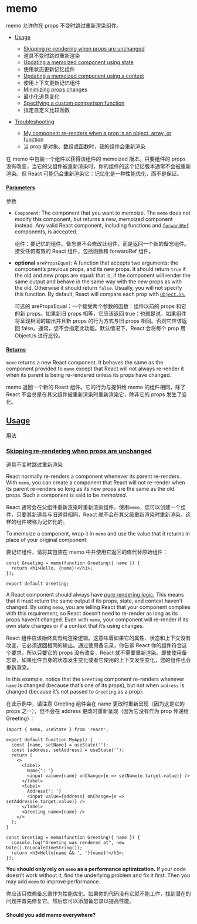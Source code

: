 # memo

memo 允许你在 props 不变时跳过重新渲染组件。

- [Usage](https://react.docschina.org/reference/react/memo#usage)
  - [Skipping re-rendering when props are unchanged](https://react.docschina.org/reference/react/memo#skipping-re-rendering-when-props-are-unchanged)
  - 道具不变时跳过重新渲染
  - [Updating a memoized component using state](https://react.docschina.org/reference/react/memo#updating-a-memoized-component-using-state)
  - 使用状态更新记忆组件
  - [Updating a memoized component using a context](https://react.docschina.org/reference/react/memo#updating-a-memoized-component-using-a-context)
  - 使用上下文更新记忆组件
  - [Minimizing props changes](https://react.docschina.org/reference/react/memo#minimizing-props-changes)
  - 最小化道具变化
  - [Specifying a custom comparison function](https://react.docschina.org/reference/react/memo#specifying-a-custom-comparison-function)
  - 指定自定义比较函数

- [Troubleshooting](https://react.docschina.org/reference/react/memo#troubleshooting)
  - [My component re-renders when a prop is an object, array, or function](https://react.docschina.org/reference/react/memo#my-component-rerenders-when-a-prop-is-an-object-or-array)
  - 当 prop 是对象、数组或函数时，我的组件会重新渲染

在 memo 中包装一个组件以获得该组件的 memoized 版本。只要组件的 props 没有改变，当它的父组件被重新渲染时，你的组件的这个记忆版本通常不会被重新渲染。但 React 可能仍会重新渲染它：记忆化是一种性能优化，而不是保证。

#### [Parameters](https://react.docschina.org/reference/react/memo#parameters "Link for Parameters")

参数

- `Component`: The component that you want to memoize. The `memo` does not modify this component, but returns a new, memoized component instead. Any valid React component, including functions and [`forwardRef`](https://react.docschina.org/reference/react/forwardRef) components, is accepted.
  
  组件：要记忆的组件。备忘录不会修改此组件，而是返回一个新的备忘组件。接受任何有效的 React 组件，包括函数和 forwardRef 组件。

- **optional** `arePropsEqual`: A function that accepts two arguments: the component’s previous props, and its new props. It should return `true` if the old and new props are equal: that is, if the component will render the same output and behave in the same way with the new props as with the old. Otherwise it should return `false`. Usually, you will not specify this function. By default, React will compare each prop with [`Object.is`.](https://developer.mozilla.org/en-US/docs/Web/JavaScript/Reference/Global_Objects/Object/is)
  
  可选的 arePropsEqual：一个接受两个参数的函数：组件以前的 props 和它的新 props。如果新旧 props 相等，它应该返回 true：也就是说，如果组件将呈现相同的输出并且新 props 的行为方式与旧 props 相同。否则它应该返回 false。通常，您不会指定此功能。默认情况下，React 会将每个 prop 用Object.is 进行比较。

#### [Returns](https://react.docschina.org/reference/react/memo#returns "Link for Returns")

`memo` returns a new React component. It behaves the same as the component provided to `memo` except that React will not always re-render it when its parent is being re-rendered unless its props have changed.

memo 返回一个新的 React 组件。它的行为与提供给 memo 的组件相同，除了 React 不会总是在其父组件被重新渲染时重新渲染它，除非它的 props 发生了变化。

## [Usage](https://react.docschina.org/reference/react/memo#usage "Link for Usage")

用法

### [Skipping re-rendering when props are unchanged](https://react.docschina.org/reference/react/memo#skipping-re-rendering-when-props-are-unchanged "Link for Skipping re-rendering when props are unchanged")

道具不变时跳过重新渲染

React normally re-renders a component whenever its parent re-renders. With `memo`, you can create a component that React will not re-render when its parent re-renders so long as its new props are the same as the old props. Such a component is said to be *memoized*.

React 通常会在父组件重新渲染时重新渲染组件。使用`memo`，您可以创建一个组件，只要其新道具与旧道具相同，React 就不会在其父级重新渲染时重新渲染。这样的组件被称为记忆化的。

To memoize a component, wrap it in `memo` and use the value that it returns in place of your original component:

要记忆组件，请将其包装在 memo 中并使用它返回的值代替原始组件：

```
const Greeting = memo(function Greeting({ name }) {
  return <h1>Hello, {name}!</h1>;
});

export default Greeting;
```

A React component should always have [pure rendering logic.](https://react.docschina.org/learn/keeping-components-pure) This means that it must return the same output if its props, state, and context haven’t changed. By using `memo`, you are telling React that your component complies with this requirement, so React doesn’t need to re-render as long as its props haven’t changed. Even with `memo`, your component will re-render if its own state changes or if a context that it’s using changes.

React 组件应该始终具有纯渲染逻辑。这意味着如果它的属性、状态和上下文没有改变，它必须返回相同的输出。通过使用备忘录，你告诉 React 你的组件符合这个要求，所以只要它的 props 没有改变，React 就不需要重新渲染。即使使用备忘录，如果组件自身的状态发生变化或者它使用的上下文发生变化，您的组件也会重新渲染。

In this example, notice that the `Greeting` component re-renders whenever `name` is changed (because that’s one of its props), but not when `address` is changed (because it’s not passed to `Greeting` as a prop):

在此示例中，请注意 Greeting 组件会在 name 更改时重新呈现（因为这是它的 props 之一），但不会在 address 更改时重新呈现（因为它没有作为 prop 传递给 Greeting）：

```
import { memo, useState } from 'react';

export default function MyApp() {
  const [name, setName] = useState('');
  const [address, setAddress] = useState('');
  return (
    <>
      <label>
        Name{': '}
        <input value={name} onChange={e => setName(e.target.value)} />
      </label>
      <label>
        Address{': '}
        <input value={address} onChange={e => setAddress(e.target.value)} />
      </label>
      <Greeting name={name} />
    </>
  );
}

const Greeting = memo(function Greeting({ name }) {
  console.log("Greeting was rendered at", new Date().toLocaleTimeString());
  return <h3>Hello{name && ', '}{name}!</h3>;
});

```

**You should only rely on `memo` as a performance optimization.** If your code doesn’t work without it, find the underlying problem and fix it first. Then you may add `memo` to improve performance.

你应该只依赖备忘录作为性能优化。如果你的代码没有它就不能工作，找到潜在的问题并首先修复它。然后您可以添加备忘录以提高性能。

#### Should you add memo everywhere?



